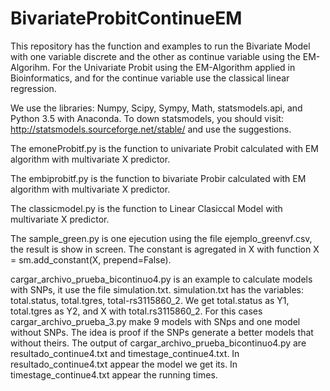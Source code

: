 # BivariateProbitContinueEM

This repository has the function and examples to run the Bivariate Model with one variable discrete and the other as continue variable using 
the EM-Algorihm. For the Univariate Probit using the EM-Algorithm applied in Bioinformatics, and for the continue variable use the classical linear regression.

We use the libraries: Numpy, Scipy, Sympy, Math, statsmodels.api, and Python 3.5 with Anaconda. To down statsmodels, you should visit: http://statsmodels.sourceforge.net/stable/ and use the suggestions.

The emoneProbitf.py is the function to univariate Probit calculated with EM algorithm with multivariate X predictor.

The embiprobitf.py is the function to bivariate Probir calculated with EM algorithm with multivariate X predictor.

The classicmodel.py is the function to Linear Clasiccal Model with multivariate X predictor.

The sample_green.py is one ejecution using the file ejemplo_greenvf.csv, the result is show in screen. The constant is agregated in X with function X = sm.add_constant(X, prepend=False).

cargar_archivo_prueba_bicontinuo4.py is an example to calculate models with SNPs, it use the file simulation.txt. simulation.txt has the variables: total.status, total.tgres, total-rs3115860_2. We get total.status as Y1, total.tgres as Y2, and X with total.rs3115860_2. For this cases cargar_archivo_prueba_3.py make 9 models with SNps and one model without SNPs. The idea is proof if the SNPs generate a better models that without theirs. The output of cargar_archivo_prueba_bicontinuo4.py are resultado_continue4.txt and timestage_continue4.txt. In resultado_continue4.txt appear the model we get its. In timestage_continue4.txt appear the running times.
